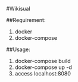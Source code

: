 #Wikisual

##Requirement:

1. docker
2. docker-compose

##Usage:

1. docker-compose build
2. docker-compose up -d
3. access localhost:8080
